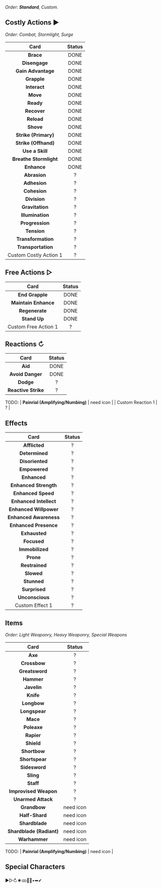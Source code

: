 _Order: **Standard**, Custom._

## Costly Actions ▶

_Order: Combat, Stormlight, Surge_

| Card | Status |
| :-: | :-: |
| **Brace** | DONE |
| **Disengage** | DONE |
| **Gain Advantage** | DONE |
| **Grapple** | DONE |
| **Interact** | DONE |
| **Move** | DONE |
| **Ready** | DONE |
| **Recover** | DONE |
| **Reload** | DONE |
| **Shove** | DONE |
| **Strike (Primary)** | DONE |
| **Strike (Offhand)** | DONE |
| **Use a Skill** | DONE |
| **Breathe Stormlight** | DONE |
| **Enhance** | DONE |
| **Abrasion** | ? |
| **Adhesion** | ? |
| **Cohesion** | ? |
| **Division** | ? |
| **Gravitation** | ? |
| **Illumination** | ? |
| **Progression** | ? |
| **Tension** | ? |
| **Transformation** | ? |
| **Transportation** | ? |
| Custom Costly Action 1 | ? |

## Free Actions ▷

| Card | Status |
| :-: | :-: |
| **End Grapple** | DONE |
| **Maintain Enhance** | DONE |
| **Regenerate** | DONE |
| **Stand Up** | DONE |
| Custom Free Action 1 | ? |

## Reactions ↻

| Card | Status |
| :-: | :-: |
| **Aid** | DONE |
| **Avoid Danger** | DONE |
| **Dodge** | ? |
| **Reactive Strike** | ? |
TODO:
| **Painrial (Amplifying/Numbing)** | need icon |
| Custom Reaction 1 | ? |

## Effects

| Card | Status |
| :-: | :-: |
| **Afflicted** | ? |
| **Determined** | ? |
| **Disoriented** | ? |
| **Empowered** | ? |
| **Enhanced** | ? |
| **Enhanced Strength** | ? |
| **Enhanced Speed** | ? |
| **Enhanced Intellect** | ? |
| **Enhanced Willpower** | ? |
| **Enhanced Awareness** | ? |
| **Enhanced Presence** | ? |
| **Exhausted** | ? |
| **Focused** | ? |
| **Immobilized** | ? |
| **Prone** | ? |
| **Restrained** | ? |
| **Slowed** | ? |
| **Stunned** | ? |
| **Surprised** | ? |
| **Unconscious** | ? |
| Custom Effect 1 | ? |

## Items

_Order: Light Weaponry, Heavy Weaponry, Special Weapons_

| Card | Status |
| :-: | :-: |
| **Axe** | ? |
| **Crossbow** | ? |
| **Greatsword** | ? |
| **Hammer** | ? |
| **Javelin** | ? |
| **Knife** | ? |
| **Longbow** | ? |
| **Longspear** | ? |
| **Mace** | ? |
| **Poleaxe** | ? |
| **Rapier** | ? |
| **Shield** | ? |
| **Shortbow** | ? |
| **Shortspear** | ? |
| **Sidesword** | ? |
| **Sling** | ? |
| **Staff** | ? |
| **Improvised Weapon** | ? |
| **Unarmed Attack** | ? |
| **Grandbow** | need icon |
| **Half-Shard** | need icon |
| **Shardblade** | need icon |
| **Shardblade (Radiant)** | need icon |
| **Warhammer** | need icon |
TODO:
| **Painrial (Amplifying/Numbing)** | need icon |

## Special Characters

▶▷↻★ထ🔵🔴•➡✔
